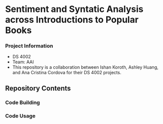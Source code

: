 # Sentiment and Syntatic Analysis across Introductions to Popular Books

### Project Information
  - DS 4002
  - Team: AAI
  - This repository is a collaboration between Ishan Koroth, Ashley Huang, and Ana Cristina Cordova for their DS 4002 projects.

## Repository Contents 
### Code Building 
### Code Usage

## 
